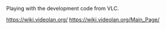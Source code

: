 Playing with the development code from VLC.

https://wiki.videolan.org/
https://wiki.videolan.org/Main_Page/
